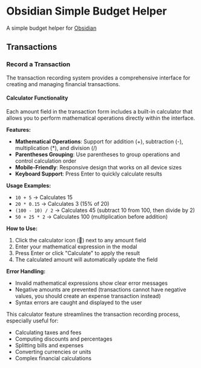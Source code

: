 # Obsidian Simple Budget Helper

A simple budget helper for [Obsidian](https://obsidian.md)

## Transactions

### Record a Transaction

The transaction recording system provides a comprehensive interface for creating and managing financial transactions.

#### Calculator Functionality

Each amount field in the transaction form includes a built-in calculator that allows you to perform mathematical operations directly within the interface.

**Features:**

-   **Mathematical Operations**: Support for addition (+), subtraction (-), multiplication (\*), and division (/)
-   **Parentheses Grouping**: Use parentheses to group operations and control calculation order
-   **Mobile-Friendly**: Responsive design that works on all device sizes
-   **Keyboard Support**: Press Enter to quickly calculate results

**Usage Examples:**

-   `10 + 5` → Calculates 15
-   `20 * 0.15` → Calculates 3 (15% of 20)
-   `(100 - 10) / 2` → Calculates 45 (subtract 10 from 100, then divide by 2)
-   `50 + 25 * 2` → Calculates 100 (multiplication before addition)

**How to Use:**

1. Click the calculator icon (🧮) next to any amount field
2. Enter your mathematical expression in the modal
3. Press Enter or click "Calculate" to apply the result
4. The calculated amount will automatically update the field

**Error Handling:**

-   Invalid mathematical expressions show clear error messages
-   Negative amounts are prevented (transactions cannot have negative values, you should create an expense transaction instead)
-   Syntax errors are caught and displayed to the user

This calculator feature streamlines the transaction recording process, especially useful for:

-   Calculating taxes and fees
-   Computing discounts and percentages
-   Splitting bills and expenses
-   Converting currencies or units
-   Complex financial calculations
